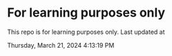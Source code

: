 # For learning purposes only
This repo is for learning purposes only.
Last updated at

Thursday, March 21, 2024 4:13:19 PM

